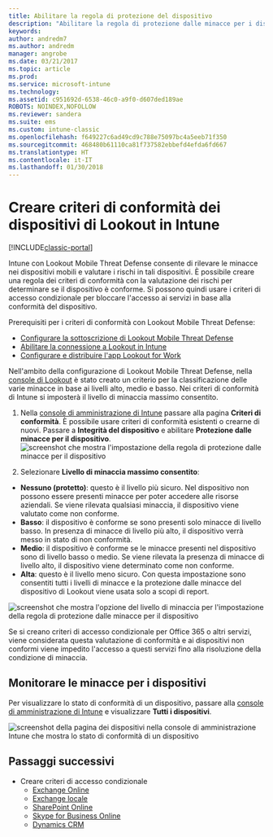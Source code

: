 ```yaml
---
title: Abilitare la regola di protezione del dispositivo
description: "Abilitare la regola di protezione dalle minacce per i dispositivi mobili nei criteri di conformità del dispositivo."
keywords: 
author: andredm7
ms.author: andredm
manager: angrobe
ms.date: 03/21/2017
ms.topic: article
ms.prod: 
ms.service: microsoft-intune
ms.technology: 
ms.assetid: c951692d-6538-46c0-a9f0-d607ded189ae
ROBOTS: NOINDEX,NOFOLLOW
ms.reviewer: sandera
ms.suite: ems
ms.custom: intune-classic
ms.openlocfilehash: f649227c6ad49cd9c788e75097bc4a5eeb71f350
ms.sourcegitcommit: 468480b61110ca81f737582ebbefd4efda6fd667
ms.translationtype: HT
ms.contentlocale: it-IT
ms.lasthandoff: 01/30/2018
---
```

# <a name="create-lookout-device-compliance-policy-in-intune"></a>Creare criteri di conformità dei dispositivi di Lookout in Intune

[!INCLUDE[classic-portal](../includes/classic-portal.md)]

Intune con Lookout Mobile Threat Defense consente di rilevare le minacce nei dispositivi mobili e valutare i rischi in tali dispositivi. È possibile creare una regola dei criteri di conformità con la valutazione dei rischi per determinare se il dispositivo è conforme. Si possono quindi usare i criteri di accesso condizionale per bloccare l'accesso ai servizi in base alla conformità del dispositivo.

Prerequisiti per i criteri di conformità con Lookout Mobile Threat Defense:

- [Configurare la sottoscrizione di Lookout Mobile Threat Defense](setup-your-lookout-mtd-subscription.md)
- [Abilitare la connessione a Lookout in Intune](enable-lookout-mtd-connection.md)
- [Configurare e distribuire l'app Lookout for Work](configure-deploy-lookout-for-work-app.md)

Nell'ambito della configurazione di Lookout Mobile Threat Defense, nella [console di Lookout](https://aad.lookout.com) è stato creato un criterio per la classificazione delle varie minacce in base ai livelli alto, medio e basso. Nei criteri di conformità di Intune si imposterà il livello di minaccia massimo consentito.

1. Nella [console di amministrazione di Intune](https://manage.microsoft.com) passare alla pagina **Criteri di conformità**. È possibile usare criteri di conformità esistenti o crearne di nuovi. Passare a **Integrità del dispositivo** e abilitare **Protezione dalle minacce per il dispositivo**.
  ![screenshot che mostra l'impostazione della regola di protezione dalle minacce per il dispositivo](../media/mtp/mtp-compliance-policy-rule.png)

2. Selezionare **Livello di minaccia massimo consentito**:
  * **Nessuno (protetto)**: questo è il livello più sicuro.  Nel dispositivo non possono essere presenti minacce per poter accedere alle risorse aziendali.  Se viene rilevata qualsiasi minaccia, il dispositivo viene valutato come non conforme.  
  * **Basso**: il dispositivo è conforme se sono presenti solo minacce di livello basso. In presenza di minacce di livello più alto, il dispositivo verrà messo in stato di non conformità.
  * **Medio**: il dispositivo è conforme se le minacce presenti nel dispositivo sono di livello basso o medio. Se viene rilevata la presenza di minacce di livello alto, il dispositivo viene determinato come non conforme.
  * **Alta**: questo è il livello meno sicuro. Con questa impostazione sono consentiti tutti i livelli di minacce e la protezione dalle minacce del dispositivo di Lookout viene usata solo a scopi di report.

![screenshot che mostra l'opzione del livello di minaccia per l'impostazione della regola di protezione dalle minacce per il dispositivo](../media/mtp/mtp-compliance-policy-setting.png)

Se si creano criteri di accesso condizionale per Office 365 o altri servizi, viene considerata questa valutazione di conformità e ai dispositivi non conformi viene impedito l'accesso a questi servizi fino alla risoluzione della condizione di minaccia.

## <a name="monitor-device-threats"></a>Monitorare le minacce per i dispositivi
Per visualizzare lo stato di conformità di un dispositivo, passare alla [console di amministrazione di Intune](https://manage.microsoft.com) e visualizzare **Tutti i dispositivi**.

![screenshot della pagina dei dispositivi nella console di amministrazione Intune che mostra lo stato di conformità di un dispositivo](../media/mtp/mtp-device-status-intune-console.png)

## <a name="next-steps"></a>Passaggi successivi
* Creare criteri di accesso condizionale
  * [Exchange Online](restrict-access-to-exchange-online-with-microsoft-intune.md)
  * [Exchange locale](restrict-access-to-exchange-onpremises-with-microsoft-intune.md)
  * [SharePoint Online](restrict-access-to-sharepoint-online-with-microsoft-intune.md)
  * [Skype for Business Online](restrict-access-to-skype-for-business-online-with-microsoft-intune.md)
  * [Dynamics CRM](restrict-access-to-dynamics-crm-online-with-microsoft-intune.md)
